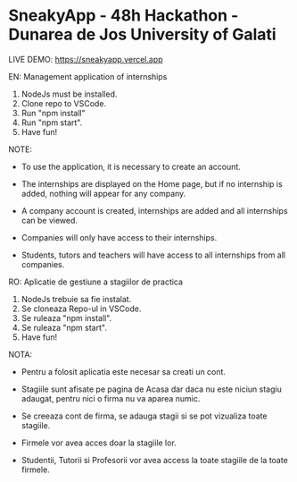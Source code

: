 # SneakyApp - 48h Hackathon - Dunarea de Jos University of Galati 

LIVE DEMO: https://sneakyapp.vercel.app

EN:
Management application of internships

1. NodeJs must be installed.
2. Clone repo to VSCode.
3. Run "npm install"
4. Run "npm start".
5. Have fun!

NOTE:

- To use the application, it is necessary to create an account.
- The internships are displayed on the Home page, but if no internship is added, nothing will appear for any company.
- A company account is created, internships are added and all internships can be viewed.

- Companies will only have access to their internships.
- Students, tutors and teachers will have access to all internships from all companies.

RO:
Aplicatie de gestiune a stagiilor de practica

1. NodeJs trebuie sa fie instalat.
2. Se cloneaza Repo-ul in VSCode.
3. Se ruleaza "npm install".
4. Se ruleaza "npm start".
5. Have fun!

NOTA:

- Pentru a folosit aplicatia este necesar sa creati un cont.
- Stagiile sunt afisate pe pagina de Acasa dar daca nu este niciun stagiu adaugat, pentru nici o firma nu va aparea numic.
- Se creeaza cont de firma, se adauga stagii si se pot vizualiza toate stagiile.

- Firmele vor avea acces doar la stagiile lor.
- Studentii, Tutorii si Profesorii vor avea access la toate stagiile de la toate firmele.
